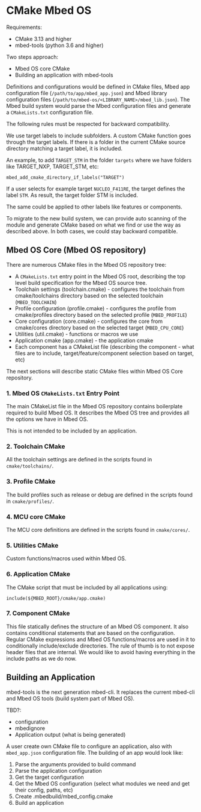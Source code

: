 # CMake Mbed OS

Requirements:
- CMake 3.13 and higher
- mbed-tools (python 3.6 and higher)

Two steps approach:

- Mbed OS core CMake
- Building an application with mbed-tools

Definitions and configurations would be defined in CMake files, Mbed app configuration file (`/path/to/app/mbed_app.json`) and Mbed library configuration files (`/path/to/mbed-os/<LIBRARY_NAME>/mbed_lib.json`). The Mbed build system would parse the Mbed configuration files and generate a `CMakeLists.txt` configuration file.

The following rules must be respected for backward compatibility.

We use target labels to include subfolders. A custom CMake function goes through the target labels. If there is a folder in the current CMake source directory matching a target label, it is included. 

An example, to add `TARGET_STM` in the folder `targets` where we have folders like TARGET_NXP, TARGET_STM, etc:

```
mbed_add_cmake_directory_if_labels("TARGET")
```

If a user selects for example target `NUCLEO_F411RE`, the target defines the label `STM`. As result, the target folder STM is included.

The same could be applied to other labels like features or components.

To migrate to the new build system, we can provide auto scanning of the module and generate CMake based on what we find or use the way as described above. In both cases, we could stay backward compatible.

## Mbed OS Core (Mbed OS repository)

There are numerous CMake files in the Mbed OS repository tree:

* A `CMakeLists.txt` entry point in the Mbed OS root, describing the top level build specification for the Mbed OS source tree.
* Toolchain settings (toolchain.cmake) - configures the toolchain from cmake/toolchains directory based on the selected toolchain (`MBED_TOOLCHAIN`)
* Profile configuration (profile.cmake) - configures the profile from cmake/profiles directory based on the selected profile (`MBED_PROFILE`)
* Core configuration (core.cmake) - configures the core from cmake/cores directory based on the selected target (`MBED_CPU_CORE`)
* Utilities (util.cmake) - functions or macros we use
* Application cmake (app.cmake) - the application cmake
* Each component has a CMakeList file (describing the component - what files are to include, target/feature/component selection based on target, etc)

The next sections will describe static CMake files within Mbed OS Core repository.

### 1. Mbed OS `CMakeLists.txt` Entry Point

The main CMakeList file in the Mbed OS repository contains boilerplate required to build Mbed OS. It describes the Mbed OS tree and provides all the options we have in Mbed OS.

This is not intended to be included by an application.

### 2. Toolchain CMake

All the toolchain settings are defined in the scripts found in `cmake/toolchains/`.

### 3. Profile CMake

The build profiles such as release or debug are defined in the scripts found in `cmake/profiles/`.

### 4. MCU core CMake

The MCU core definitions are defined in the scripts found in `cmake/cores/`.

### 5. Utilities CMake

Custom functions/macros used within Mbed OS.

### 6. Application CMake

The CMake script that must be included by all applications using:

```
include(${MBED_ROOT}/cmake/app.cmake)
```

### 7. Component CMake

This file statically defines the structure of an Mbed OS component. It also contains conditional statements that are based on the configuration. Regular CMake expressions and Mbed OS functions/macros are used in it to conditionally include/exclude directories.
The rule of thumb is to not expose header files that are internal. We would like to avoid having everything in the include paths as we do now.

## Building an Application

mbed-tools is the next generation mbed-cli. It replaces the current mbed-cli and Mbed OS tools (build system part of Mbed OS).

TBD?:
- configuration
- mbedignore
- Application output (what is being generated)

A user create own CMake file to configure an application, also with `mbed_app.json` configuration file. The building of an app would look like:

1. Parse the arguments provided to build command
1. Parse the application configuration
1. Get the target configuration
1. Get the Mbed OS configuration (select what modules we need and get their config, paths, etc)
1. Create .mbedbuild/mbed_config.cmake
1. Build an application
